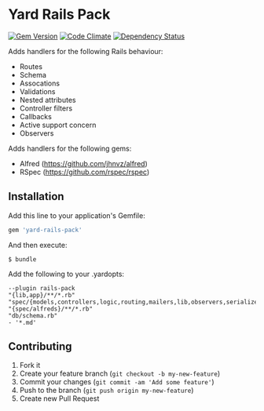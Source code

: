 # Yard Rails Pack

[![Gem Version](http://img.shields.io/gem/v/yard-rails-pack.svg)][gem]
[![Code Climate](http://img.shields.io/codeclimate/github/jhnvz/yard-rails-pack.svg)][codeclimate]
[![Dependency Status](http://img.shields.io/gemnasium/jhnvz/yard-rails-pack.svg)][gemnasium]

[gem]: https://rubygems.org/gems/yard-rails-pack
[codeclimate]: https://codeclimate.com/github/jhnvz/yard-rails-pack
[gemnasium]: https://gemnasium.com/jhnvz/yard-rails-pack

Adds handlers for the following Rails behaviour:
- Routes
- Schema
- Assocations
- Validations
- Nested attributes
- Controller filters
- Callbacks
- Active support concern
- Observers
 
Adds handlers for the following gems:
- Alfred (https://github.com/jhnvz/alfred)
- RSpec (https://github.com/rspec/rspec)

## Installation

Add this line to your application's Gemfile:

```ruby
gem 'yard-rails-pack'
```

And then execute:
```
$ bundle
```

Add the following to your .yardopts:
```
--plugin rails-pack
"{lib,app}/**/*.rb" 
"spec/{models,controllers,logic,routing,mailers,lib,observers,serializers}/**/*.rb" 
"{spec/alfreds}/**/*.rb" 
"db/schema.rb" 
- '*.md'
```

## Contributing

1. Fork it
2. Create your feature branch (`git checkout -b my-new-feature`)
3. Commit your changes (`git commit -am 'Add some feature'`)
4. Push to the branch (`git push origin my-new-feature`)
5. Create new Pull Request
